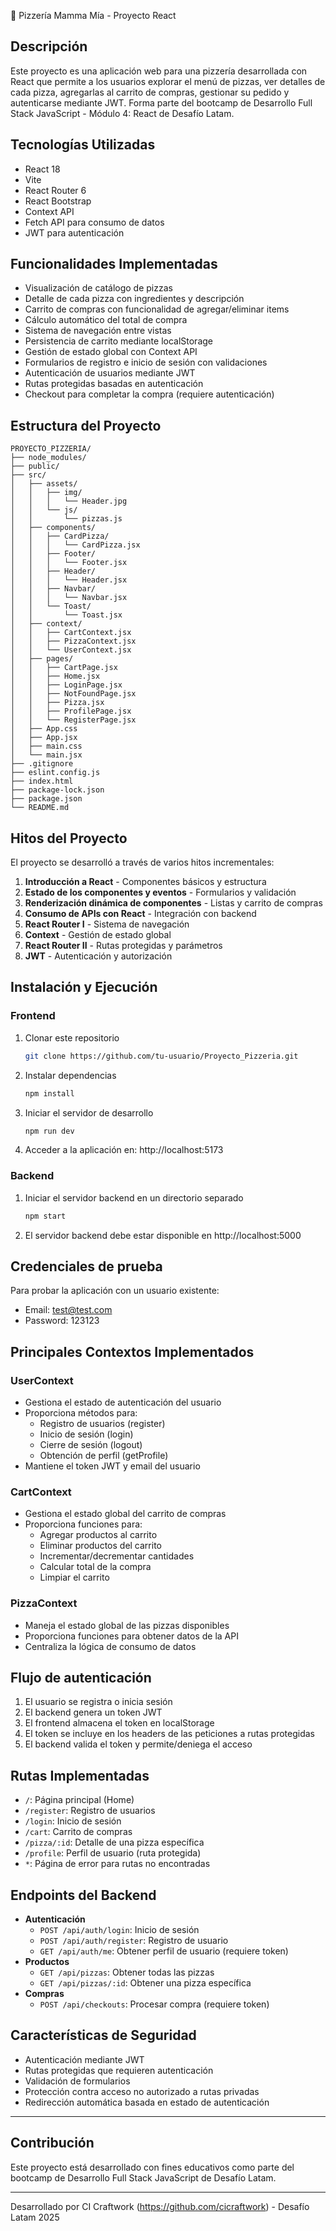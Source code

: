 🍕 Pizzería Mamma Mía - Proyecto React

## Descripción
Este proyecto es una aplicación web para una pizzería desarrollada con React que permite a los usuarios explorar el menú de pizzas, ver detalles de cada pizza, agregarlas al carrito de compras, gestionar su pedido y autenticarse mediante JWT. Forma parte del bootcamp de Desarrollo Full Stack JavaScript - Módulo 4: React de Desafío Latam.

## Tecnologías Utilizadas
- React 18
- Vite
- React Router 6
- React Bootstrap
- Context API
- Fetch API para consumo de datos
- JWT para autenticación

## Funcionalidades Implementadas
- Visualización de catálogo de pizzas
- Detalle de cada pizza con ingredientes y descripción
- Carrito de compras con funcionalidad de agregar/eliminar items
- Cálculo automático del total de compra
- Sistema de navegación entre vistas
- Persistencia de carrito mediante localStorage
- Gestión de estado global con Context API
- Formularios de registro e inicio de sesión con validaciones
- Autenticación de usuarios mediante JWT
- Rutas protegidas basadas en autenticación
- Checkout para completar la compra (requiere autenticación)

## Estructura del Proyecto
```
PROYECTO_PIZZERIA/
├── node_modules/
├── public/
├── src/
│   ├── assets/
│   │   ├── img/
│   │   │   └── Header.jpg
│   │   └── js/
│   │       └── pizzas.js
│   ├── components/
│   │   ├── CardPizza/
│   │   │   └── CardPizza.jsx
│   │   ├── Footer/
│   │   │   └── Footer.jsx
│   │   ├── Header/
│   │   │   └── Header.jsx
│   │   ├── Navbar/
│   │   │   └── Navbar.jsx
│   │   └── Toast/
│   │       └── Toast.jsx
│   ├── context/
│   │   ├── CartContext.jsx
│   │   ├── PizzaContext.jsx
│   │   └── UserContext.jsx
│   ├── pages/
│   │   ├── CartPage.jsx
│   │   ├── Home.jsx
│   │   ├── LoginPage.jsx
│   │   ├── NotFoundPage.jsx
│   │   ├── Pizza.jsx
│   │   ├── ProfilePage.jsx
│   │   └── RegisterPage.jsx
│   ├── App.css
│   ├── App.jsx
│   ├── main.css
│   └── main.jsx
├── .gitignore
├── eslint.config.js
├── index.html
├── package-lock.json
├── package.json
└── README.md
```

## Hitos del Proyecto
El proyecto se desarrolló a través de varios hitos incrementales:

1. **Introducción a React** - Componentes básicos y estructura
2. **Estado de los componentes y eventos** - Formularios y validación
3. **Renderización dinámica de componentes** - Listas y carrito de compras
4. **Consumo de APIs con React** - Integración con backend
5. **React Router I** - Sistema de navegación
6. **Context** - Gestión de estado global
7. **React Router II** - Rutas protegidas y parámetros
8. **JWT** - Autenticación y autorización

## Instalación y Ejecución

### Frontend
1. Clonar este repositorio
   ```bash
   git clone https://github.com/tu-usuario/Proyecto_Pizzeria.git
   ```
2. Instalar dependencias
   ```bash
   npm install
   ```
3. Iniciar el servidor de desarrollo
   ```bash
   npm run dev
   ```
4. Acceder a la aplicación en: http://localhost:5173

### Backend
1. Iniciar el servidor backend en un directorio separado
   ```bash
   npm start
   ```
2. El servidor backend debe estar disponible en http://localhost:5000

## Credenciales de prueba
Para probar la aplicación con un usuario existente:
- Email: test@test.com
- Password: 123123

## Principales Contextos Implementados

### UserContext
- Gestiona el estado de autenticación del usuario
- Proporciona métodos para:
  - Registro de usuarios (register)
  - Inicio de sesión (login)
  - Cierre de sesión (logout)
  - Obtención de perfil (getProfile)
- Mantiene el token JWT y email del usuario

### CartContext
- Gestiona el estado global del carrito de compras
- Proporciona funciones para:
  - Agregar productos al carrito
  - Eliminar productos del carrito
  - Incrementar/decrementar cantidades
  - Calcular total de la compra
  - Limpiar el carrito

### PizzaContext
- Maneja el estado global de las pizzas disponibles
- Proporciona funciones para obtener datos de la API
- Centraliza la lógica de consumo de datos

## Flujo de autenticación
1. El usuario se registra o inicia sesión
2. El backend genera un token JWT
3. El frontend almacena el token en localStorage
4. El token se incluye en los headers de las peticiones a rutas protegidas
5. El backend valida el token y permite/deniega el acceso

## Rutas Implementadas
- `/`: Página principal (Home)
- `/register`: Registro de usuarios
- `/login`: Inicio de sesión
- `/cart`: Carrito de compras
- `/pizza/:id`: Detalle de una pizza específica
- `/profile`: Perfil de usuario (ruta protegida)
- `*`: Página de error para rutas no encontradas

## Endpoints del Backend
- **Autenticación**
  - `POST /api/auth/login`: Inicio de sesión
  - `POST /api/auth/register`: Registro de usuario
  - `GET /api/auth/me`: Obtener perfil de usuario (requiere token)
- **Productos**
  - `GET /api/pizzas`: Obtener todas las pizzas
  - `GET /api/pizzas/:id`: Obtener una pizza específica
- **Compras**
  - `POST /api/checkouts`: Procesar compra (requiere token)

## Características de Seguridad
- Autenticación mediante JWT
- Rutas protegidas que requieren autenticación
- Validación de formularios
- Protección contra acceso no autorizado a rutas privadas
- Redirección automática basada en estado de autenticación


---

## Contribución
Este proyecto está desarrollado con fines educativos como parte del bootcamp de Desarrollo Full Stack JavaScript de Desafío Latam.

---

Desarrollado por CI Craftwork (https://github.com/cicraftwork) - Desafío Latam 2025